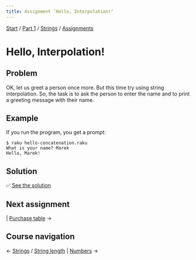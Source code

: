 ```yaml
---
title: Assignment ’Hello, Interpolation!‘
---
```


[Start](../../..) / [Part 1](../../../part1) / [Strings](../..) / [Assignments](..)

# Hello, Interpolation!

## Problem

OK, let us greet a person once more. But this time try using string interpolation. So, the task is to ask the person to enter the name and to print a greeting message with their name.

## Example

If you run the program, you get a prompt:

    $ raku hello-concatenation.raku
    What is your name? Marek
    Hello, Marek!

## Solution

✅ [See the solution](solution)

## Next assignment

| [Purchase table](../purchase-table) →

## Course navigation

← [Strings](../..) / [String length](../../string-length) | [Numbers](../../../numbers) →
